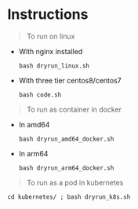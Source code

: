 # Instructions

> To run on linux

* With nginx installed

    `bash dryrun_linux.sh`

* With three tier centos8/centos7

    `bash code.sh`

> To run as container in docker

* In amd64

    `bash dryrun_amd64_docker.sh`

* In arm64
    
    `bash dryrun_arm64_docker.sh`

> To run as a pod in kubernetes

`cd kubernetes/ ; bash dryrun_k8s.sh`